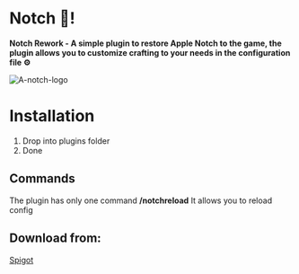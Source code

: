 # Notch 🍏!

**Notch Rework - A simple plugin to restore Apple Notch to the game, the plugin allows you to customize crafting to your needs in the configuration file ⚙️**

![A-notch-logo](https://proxy.spigotmc.org/8933911145a75598ef718058f494d38658fce70b?url=https%3A%2F%2Fi.imgur.com%2Fq7M9YtQ.png)


# Installation 
1. Drop into plugins folder
2. Done



## Commands
The plugin has only one command **/notchreload**
It allows you to reload config


## Download from:

[Spigot](https://www.spigotmc.org/resources/notch-rework-1-17-1-19-2.95388/)

   
